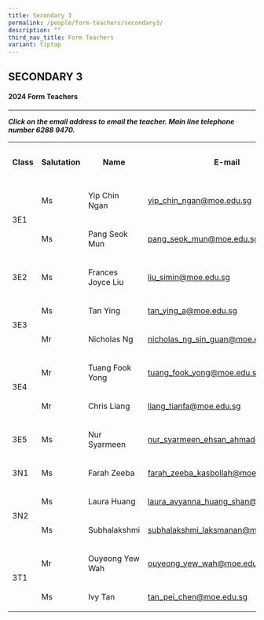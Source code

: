 ```yaml
---
title: Secondary 3
permalink: /people/form-teachers/secondary3/
description: ""
third_nav_title: Form Teachers
variant: tiptap
---
```

<h2>SECONDARY 3</h2>
<h4>2024 Form Teachers</h4>
<hr>
<p><strong><em>Click on the email address to email the teacher. Main line telephone number 6288 9470.</em></strong>
</p>
<table style="minWidth: 125px">
<colgroup>
<col>
<col>
<col>
<col>
<col>
</colgroup>
<tbody>
<tr>
<th rowspan="1" colspan="1">
<p>Class</p>
</th>
<th rowspan="1" colspan="1">
<p>Salutation</p>
</th>
<th rowspan="1" colspan="1">
<p>Name</p>
</th>
<th rowspan="1" colspan="1">
<p>E-mail</p>
</th>
<th rowspan="1" colspan="1">
<p>Telephone extension</p>
</th>
</tr>
<tr>
<td rowspan="2" colspan="1">
<p></p>
<p></p>
<p>3E1</p>
</td>
<td rowspan="1" colspan="1">
<p>Ms</p>
</td>
<td rowspan="1" colspan="1">
<p>Yip Chin Ngan</p>
</td>
<td rowspan="1" colspan="1">
<p><a href="mailto:yip_chin_ngan@moe.edu.sg" rel="noopener noreferrer nofollow" target="_blank">yip_chin_ngan@moe.edu.sg</a>
</p>
</td>
<td rowspan="1" colspan="1">
<p>129</p>
</td>
</tr>
<tr>
<td rowspan="1" colspan="1">
<p>Ms</p>
</td>
<td rowspan="1" colspan="1">
<p>Pang Seok Mun</p>
</td>
<td rowspan="1" colspan="1">
<p><a href="mailto:pang_seok_mun@moe.edu.sg" rel="noopener noreferrer nofollow" target="_blank">pang_seok_mun@moe.edu.sg</a>
</p>
</td>
<td rowspan="1" colspan="1">
<p>145</p>
</td>
</tr>
<tr>
<td rowspan="1" colspan="1">
<p>3E2</p>
</td>
<td rowspan="1" colspan="1">
<p>Ms</p>
</td>
<td rowspan="1" colspan="1">
<p>Frances Joyce Liu</p>
</td>
<td rowspan="1" colspan="1">
<p><a href="mailto:liu_simin@moe.edu.sg" rel="noopener noreferrer nofollow" target="_blank">liu_simin@moe.edu.sg</a>
</p>
</td>
<td rowspan="1" colspan="1">
<p>147</p>
</td>
</tr>
<tr>
<td rowspan="2" colspan="1">
<p>3E3</p>
</td>
<td rowspan="1" colspan="1">
<p>Ms</p>
</td>
<td rowspan="1" colspan="1">
<p>Tan Ying</p>
</td>
<td rowspan="1" colspan="1">
<p><a href="mailto:tan_ying_a@moe.edu.sg" rel="noopener noreferrer nofollow" target="_blank">tan_ying_a@moe.edu.sg</a>
</p>
</td>
<td rowspan="1" colspan="1">
<p>208</p>
</td>
</tr>
<tr>
<td rowspan="1" colspan="1">
<p>Mr</p>
</td>
<td rowspan="1" colspan="1">
<p>Nicholas Ng</p>
</td>
<td rowspan="1" colspan="1">
<p><a href="mailto:nicholas_ng_sin_guan@moe.edu.sg" rel="noopener noreferrer nofollow" target="_blank">nicholas_ng_sin_guan@moe.edu.sg</a>
</p>
</td>
<td rowspan="1" colspan="1">
<p>136</p>
</td>
</tr>
<tr>
<td rowspan="2" colspan="1">
<p></p>
<p>3E4</p>
</td>
<td rowspan="1" colspan="1">
<p>Mr</p>
</td>
<td rowspan="1" colspan="1">
<p>Tuang Fook Yong</p>
</td>
<td rowspan="1" colspan="1">
<p><a href="mailto:tuang_fook_yong@moe.edu.sg" rel="noopener noreferrer nofollow" target="_blank">tuang_fook_yong@moe.edu.sg</a>
</p>
</td>
<td rowspan="1" colspan="1">
<p>132</p>
</td>
</tr>
<tr>
<td rowspan="1" colspan="1">
<p>Mr</p>
</td>
<td rowspan="1" colspan="1">
<p>Chris Liang</p>
</td>
<td rowspan="1" colspan="1">
<p><a href="mailto:liang_tianfa@moe.edu.sg" rel="noopener noreferrer nofollow" target="_blank">liang_tianfa@moe.edu.sg</a>
</p>
</td>
<td rowspan="1" colspan="1">
<p>150</p>
</td>
</tr>
<tr>
<td rowspan="1" colspan="1">
<p>3E5</p>
</td>
<td rowspan="1" colspan="1">
<p>Ms</p>
</td>
<td rowspan="1" colspan="1">
<p>Nur Syarmeen</p>
</td>
<td rowspan="1" colspan="1">
<p><a href="mailto:nur_syarmeen_ehsan_ahmad@moe.edu.sg" rel="noopener noreferrer nofollow" target="_blank">nur_syarmeen_ehsan_ahmad@moe.edu.sg</a> 
</p>
</td>
<td rowspan="1" colspan="1">
<p>132</p>
</td>
</tr>
<tr>
<td rowspan="1" colspan="1">
<p></p>
<p>3N1</p>
</td>
<td rowspan="1" colspan="1">
<p>Ms</p>
</td>
<td rowspan="1" colspan="1">
<p>Farah Zeeba</p>
</td>
<td rowspan="1" colspan="1">
<p><a href="mailto:farah_zeeba_kasbollah@moe.edu.sg" rel="noopener noreferrer nofollow" target="_blank">farah_zeeba_kasbollah@moe.edu.sg</a> 
</p>
</td>
<td rowspan="1" colspan="1">
<p>161</p>
</td>
</tr>
<tr>
<td rowspan="2" colspan="1">
<p></p>
<p>3N2</p>
</td>
<td rowspan="1" colspan="1">
<p>Ms</p>
</td>
<td rowspan="1" colspan="1">
<p>Laura Huang</p>
</td>
<td rowspan="1" colspan="1">
<p><a href="mailto:laura_avyanna_huang_shan@moe.edu.sg" rel="noopener noreferrer nofollow" target="_blank">laura_avyanna_huang_shan@moe.edu.sg</a>
</p>
</td>
<td rowspan="1" colspan="1">
<p>206</p>
</td>
</tr>
<tr>
<td rowspan="1" colspan="1">
<p>Ms</p>
</td>
<td rowspan="1" colspan="1">
<p>Subhalakshmi</p>
</td>
<td rowspan="1" colspan="1">
<p><a href="mailto:subhalakshmi_laksmanan@moe.edu.sg" rel="noopener noreferrer nofollow" target="_blank">subhalakshmi_laksmanan@moe.edu.sg</a>
</p>
</td>
<td rowspan="1" colspan="1">
<p>152</p>
</td>
</tr>
<tr>
<td rowspan="2" colspan="1">
<p></p>
<p>3T1</p>
</td>
<td rowspan="1" colspan="1">
<p>Mr</p>
</td>
<td rowspan="1" colspan="1">
<p>Ouyeong Yew Wah</p>
</td>
<td rowspan="1" colspan="1">
<p><a href="mailto:ouyeong_yew_wah@moe.edu.sg" rel="noopener noreferrer nofollow" target="_blank">ouyeong_yew_wah@moe.edu.sg</a>
</p>
</td>
<td rowspan="1" colspan="1">
<p>151</p>
</td>
</tr>
<tr>
<td rowspan="1" colspan="1">
<p>Ms</p>
</td>
<td rowspan="1" colspan="1">
<p>Ivy Tan</p>
</td>
<td rowspan="1" colspan="1">
<p><a href="mailto:tan_pei_chen@moe.edu.sg" rel="noopener noreferrer nofollow" target="_blank">tan_pei_chen@moe.edu.sg</a>
</p>
</td>
<td rowspan="1" colspan="1">
<p>166</p>
</td>
</tr>
</tbody>
</table>
<p></p>
<p></p>
